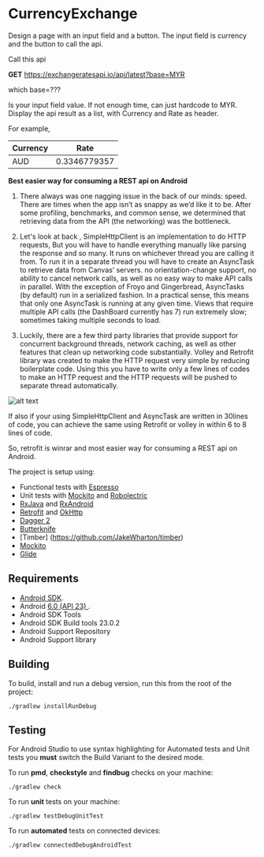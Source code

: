 # CurrencyExchange

Design a page with an input field and a button. The input field is currency and the button to call the api.
 
 Call this api 
 
 <b>GET</b>  https://exchangeratesapi.io/api/latest?base=MYR
 
 which base=???
 
 Is your input field value. If not enough time, can just hardcode to MYR.
 Display the api result as a list, with Currency and Rate as header.
 
 For example,
 
 | Currency | Rate        |
 |----------|-------------|
 | AUD      | 0.3346779357 |


<b>Best easier way for consuming a REST api on Android</b>
1) There always was one nagging issue in the back of our minds: speed. There are times when the app isn’t as snappy as we’d like it to be. After some profiling, benchmarks, and common sense, we determined that retrieving data from the API (the networking) was the bottleneck.

2) Let's look at back , SimpleHttpClient is an implementation to do HTTP requests, But you will have to handle everything manually like parsing the response and so many. It runs on whichever thread you are calling it from. To run it in a separate thread you will have to create an AsyncTask to retrieve data from Canvas’ servers. no orientation-change support, no ability to cancel network calls, as well as no easy way to make API calls in parallel. With the exception of Froyo and Gingerbread, AsyncTasks (by default) run in a serialized fashion. In a practical sense, this means that only one AsyncTask is running at any given time. Views that require multiple API calls (the DashBoard currently has 7) run extremely slow; sometimes taking multiple seconds to load.

3) Luckily, there are a few third party libraries that provide support for concurrent background threads, network caching, as well as other features that clean up networking code substantially. Volley and Retrofit library was created to make the HTTP request very simple by reducing boilerplate code. Using this you have to write only a few lines of codes to make an HTTP request and the HTTP requests will be pushed to separate thread automatically.

![alt text](http://i.imgur.com/tIdZkl3.png "")


If also if your using SimpleHttpClient and AsyncTask are written in 30lines of code, you can achieve the same using Retrofit or volley in within 6 to 8 lines of code. 

So, retrofit is winrar and most easier way for consuming a REST api on Android. 


The project is setup using:


- Functional tests with [Espresso](http://google.github.io/android-testing-support-library/docs/espresso)
- Unit tests with [Mockito](http://mockito.org/) and [Robolectric](http://robolectric.org/) 
- [RxJava](https://github.com/ReactiveX/RxJava) and [RxAndroid](https://github.com/ReactiveX/RxAndroid) 
- [Retrofit](http://square.github.io/retrofit/) and [OkHttp](https://github.com/square/okhttp)
- [Dagger 2](http://google.github.io/dagger/)
- [Butterknife](https://github.com/JakeWharton/butterknife)
- [Timber] (https://github.com/JakeWharton/timber)
- [Mockito](http://mockito.org/)
- [Glide](https://github.com/bumptech/glide)

Requirements
------------

 - [Android SDK](http://developer.android.com/sdk/index.html).
 - Android [6.0 (API 23) ](http://developer.android.com/tools/revisions/platforms.html#6.0).
 - Android SDK Tools
 - Android SDK Build tools 23.0.2
 - Android Support Repository
 - Android Support library

Building
--------

To build, install and run a debug version, run this from the root of the project:

    ./gradlew installRunDebug
    
Testing
--------

For Android Studio to use syntax highlighting for Automated tests and Unit tests you **must** switch the Build Variant to the desired mode.

To run **pmd**, **checkstyle** and **findbug** checks on your machine:

    ./gradlew check

To run **unit** tests on your machine:

    ./gradlew testDebugUnitTest
    
To run **automated** tests on connected devices:

    ./gradlew connectedDebugAndroidTest

